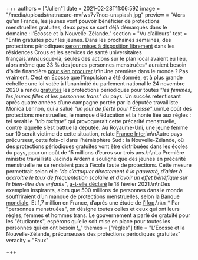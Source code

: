 +++
authors = ["Julien"]
date = 2021-02-28T11:06:59Z
image = "/media/uploads/natracare-mvfws7v7noc-unsplash.jpg"
preview = "Alors qu’en France, les jeunes vont pouvoir bénéficier de protections menstruelles gratuites, deux pays se sont déjà démarqués dans le domaine&nbsp;: l’Écosse et la Nouvelle-Zélande."
section = "Vu d’ailleurs"
text = "Enfin gratuites pour les jeunes. Dans les prochaines semaines, des protections périodiques [seront mises à disposition librement](https://www.francetvinfo.fr/sante/des-protections-periodiques-seront-distribuees-gratuitement-dans-les-universites-et-les-residences-des-crous-a-la-rentree-prochaine_4308037.html) dans les résidences Crous et les services de santé universitaires français.\n\nJusque-là, seules des actions sur le plan local avaient eu lieu, alors même que 33&nbsp;% des jeunes personnes menstruées* auraient besoin d’aide financière [pour s’en procurer](https://www.francetvinfo.fr/sante/hygiene/precarite-33-des-etudiantes-ont-besoin-d-une-aide-financiere-pour-acheter-des-protections-hygieniques-selon-la-fage_4287523.html).\n\nUne première dans le monde&nbsp;? Pas vraiment. C’est en Écosse que l’impulsion a été donnée, et à plus grande échelle&nbsp;: une loi votée à l’unanimité du parlement national le 24 novembre 2020 a rendu [gratuites](https://beta.parliament.scot/-/media/files/legislation/bills/current-bills/period-products-free-provision-scotland-bill/introduced/policy-memorandum-period-products-scotland-bill.pdf) les protections périodiques pour toutes _\"les femmes, les jeunes filles et les personnes trans\"_ du pays. Un succès retentissant après quatre années d’une campagne portée par la députée travailliste Monica Lennon, qui a salué _\"un jour de fierté pour l’Écosse\"_.\n\nLe coût des protections menstruelles, le manque d’éducation et la honte liée aux règles&nbsp;: tel serait le _\"trio toxique\"_ qui provoquerait cette précarité menstruelle, contre laquelle s’est battue la députée. Au Royaume-Uni, une jeune femme sur 10 serait victime de cette situation, relate [France Inter](https://www.franceinter.fr/societe/l-ecosse-rend-les-protections-periodiques-accessibles-gratuitement-une-premiere-mondiale).\n\nAutre pays précurseur, cette fois-ci dans l’hémisphère Sud&nbsp;: la Nouvelle-Zélande, où des protections périodiques gratuites vont être distribuées dans les écoles du pays, pour un coût de 15 millions d’euros sur trois ans.\n\nLa Première ministre travailliste Jacinda Ardern a souligné que des jeunes en précarité menstruelle ne se rendaient pas à l’école faute de protections. Cette mesure permettrait selon elle _\"de s’attaquer directement à la pauvreté, d’aider à accroître le taux de fréquentation scolaire et d’avoir un effet bénéfique sur le bien-être des enfants\"_, [a-t-elle déclaré](https://www.francetvinfo.fr/sante/environnement-et-sante/nouvelle-zelande-distribution-gratuite-de-protections-periodiques-dans-les-ecoles-du-pays_4301795.html) le 18 février 2021.\n\nDes exemples inspirants, alors que 500 millions de personnes dans le monde souffriraient d’un manque de protections menstruelles, selon la [Banque mondiale](https://www.worldbank.org/en/news/feature/2018/05/25/menstrual-hygiene-management). Et 1,7 million en France, d’après une étude de [l’Ifop](https://www.ifop.com/publication/hygiene-et-precarite-en-france/).\n\n_&ast; Par \"personnes menstruées\", on désigne toutes celles et ceux qui ont leurs règles, femmes et hommes trans. Le gouvernement a parlé de gratuité pour les \"étudiantes\", espérons qu’elle soit mise en place pour toutes les personnes qui en ont besoin&nbsp;!_"
themes = ["règles"]
title = "L’Écosse et la Nouvelle-Zélande, précurseuses des protections périodiques gratuites"
veracity = "Faux"

+++

